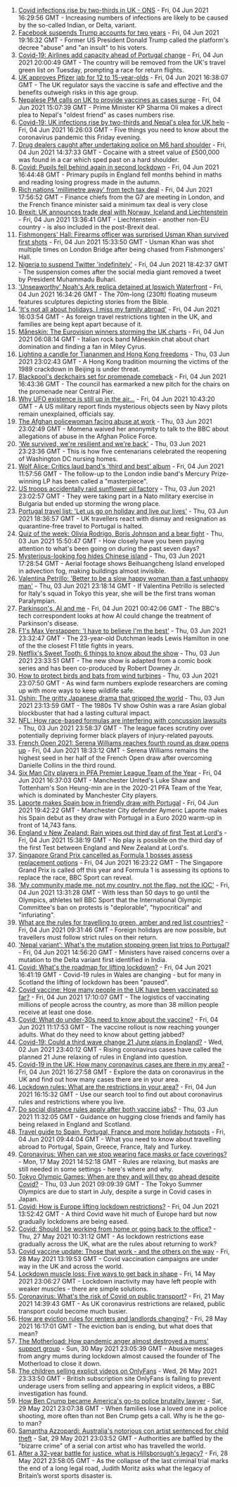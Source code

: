 1. [Covid infections rise by two-thirds in UK - ONS](https://www.bbc.co.uk/news/health-57362508) - Fri, 04 Jun 2021 16:29:56 GMT - Increasing numbers of infections are likely to be caused by the so-called Indian, or Delta, variant.
2. [Facebook suspends Trump accounts for two years](https://www.bbc.co.uk/news/world-us-canada-57365628) - Fri, 04 Jun 2021 19:16:32 GMT - Former US President Donald Trump called the platform's decree "abuse" and "an insult" to his voters.
3. [Covid-19: Airlines add capacity ahead of Portugal change](https://www.bbc.co.uk/news/uk-57353048) - Fri, 04 Jun 2021 20:00:49 GMT - The country will be removed from the UK's travel green list on Tuesday, prompting a race for return flights.
4. [UK approves Pfizer jab for 12 to 15-year-olds](https://www.bbc.co.uk/news/health-57358446) - Fri, 04 Jun 2021 16:38:07 GMT - The UK regulator says the vaccine is safe and effective and the benefits outweigh risks in this age group.
5. [Nepalese PM calls on UK to provide vaccines as cases surge](https://www.bbc.co.uk/news/world-asia-57356143) - Fri, 04 Jun 2021 15:07:39 GMT - Prime Minister KP Sharma Oli makes a direct plea to Nepal's "oldest friend" as cases numbers rise.
6. [Covid-19: UK infections rise by two-thirds and Nepal's plea for UK help](https://www.bbc.co.uk/news/uk-57362485) - Fri, 04 Jun 2021 16:26:03 GMT - Five things you need to know about the coronavirus pandemic this Friday evening.
7. [Drug dealers caught after undertaking police on M6 hard shoulder](https://www.bbc.co.uk/news/uk-england-birmingham-57358040) - Fri, 04 Jun 2021 14:37:33 GMT - Cocaine with a street value of £500,000 was found in a car which sped past on a hard shoulder.
8. [Covid: Pupils fell behind again in second lockdown](https://www.bbc.co.uk/news/education-57357663) - Fri, 04 Jun 2021 16:44:48 GMT - Primary pupils in England fell months behind in maths and reading losing progress made in the autumn.
9. [Rich nations 'millimetre away' from tech tax deal](https://www.bbc.co.uk/news/business-57349803) - Fri, 04 Jun 2021 17:56:52 GMT - Finance chiefs from the G7 are meeting in London, and the French finance minister said a minimum tax deal is very close
10. [Brexit: UK announces trade deal with Norway, Iceland and Liechtenstein](https://www.bbc.co.uk/news/uk-politics-57347874) - Fri, 04 Jun 2021 13:36:41 GMT - Liechtenstein - another non-EU country - is also included in the post-Brexit deal.
11. [Fishmongers' Hall: Firearms officer was surprised Usman Khan survived first shots](https://www.bbc.co.uk/news/uk-england-london-57354874) - Fri, 04 Jun 2021 15:33:50 GMT - Usman Khan was shot multiple times on London Bridge after being chased from Fishmongers' Hall.
12. [Nigeria to suspend Twitter 'indefinitely'](https://www.bbc.co.uk/news/world-africa-57363779) - Fri, 04 Jun 2021 18:42:37 GMT - The suspension comes after the social media giant removed a tweet by President Muhammadu Buhari.
13. ['Unseaworthy' Noah's Ark replica detained at Ipswich Waterfront](https://www.bbc.co.uk/news/uk-england-suffolk-57363750) - Fri, 04 Jun 2021 16:34:26 GMT - The 70m-long (230ft) floating museum features sculptures depicting stories from the Bible.
14. ['It's not all about holidays, I miss my family abroad'](https://www.bbc.co.uk/news/newsbeat-57357910) - Fri, 04 Jun 2021 16:03:54 GMT - As foreign travel restrictions tighten in the UK, and families are being kept apart because of it.
15. [Måneskin: The Eurovision winners storming the UK charts](https://www.bbc.co.uk/news/newsbeat-57331991) - Fri, 04 Jun 2021 06:08:14 GMT - Italian rock band Måneskin chat about chart domination and finding a fan in Miley Cyrus.
16. [Lighting a candle for Tiananmen and Hong Kong freedoms](https://www.bbc.co.uk/news/world-asia-china-57314397) - Thu, 03 Jun 2021 23:02:43 GMT - A Hong Kong tradition mourning the victims of the 1989 crackdown in Beijing is under threat.
17. [Blackpool's deckchairs set for promenade comeback](https://www.bbc.co.uk/news/uk-england-lancashire-57351615) - Fri, 04 Jun 2021 16:43:36 GMT - The council has earmarked a new pitch for the chairs on the promenade near Central Pier.
18. [Why UFO existence is still up in the air...](https://www.bbc.co.uk/news/world-us-canada-57355192) - Fri, 04 Jun 2021 10:43:20 GMT - A US military report finds mysterious objects seen by Navy pilots remain unexplained, officials say.
19. [The Afghan policewoman facing abuse at work](https://www.bbc.co.uk/news/world-asia-57343435) - Thu, 03 Jun 2021 23:02:49 GMT - Momena waived her anonymity to talk to the BBC about allegations of abuse in the Afghan Police Force.
20. ['We survived, we're resilient and we're back'](https://www.bbc.co.uk/news/world-us-canada-57337295) - Thu, 03 Jun 2021 23:23:36 GMT - This is how five centenarians celebrated the reopening of Washington DC nursing homes.
21. [Wolf Alice: Critics laud band's 'third and best' album](https://www.bbc.co.uk/news/entertainment-arts-57355045) - Fri, 04 Jun 2021 11:57:56 GMT - The follow-up to the London indie band's Mercury Prize-winning LP has been called a "masterpiece".
22. [US troops accidentally raid sunflower oil factory](https://www.bbc.co.uk/news/world-57351158) - Thu, 03 Jun 2021 23:02:57 GMT - They were taking part in a Nato military exercise in Bulgaria but ended up storming the wrong place.
23. [Portugal travel list: 'Let us go on holiday and live our lives'](https://www.bbc.co.uk/news/uk-57351808) - Thu, 03 Jun 2021 18:36:57 GMT - UK travellers react with dismay and resignation as quarantine-free travel to Portugal is halted.
24. [Quiz of the week: Olivia Rodrigo, Boris Johnson and a bear fight](https://www.bbc.co.uk/news/world-57341232) - Thu, 03 Jun 2021 15:50:47 GMT - How closely have you been paying attention to what's been going on during the past seven days?
25. [Mysterious-looking fog hides Chinese island](https://www.bbc.co.uk/news/world-asia-china-57350945) - Thu, 03 Jun 2021 17:28:54 GMT - Aerial footage shows Beihuangcheng Island enveloped in advection fog, making buildings almost invisible.
26. [Valentina Petrillo: 'Better to be a slow happy woman than a fast unhappy man'](https://www.bbc.co.uk/news/stories-57338207) - Thu, 03 Jun 2021 23:18:14 GMT - If Valentina Petrillo is selected for Italy's squad in Tokyo this year, she will be the first trans woman Paralympian.
27. [Parkinson's, AI and me](https://www.bbc.co.uk/news/technology-57342760) - Fri, 04 Jun 2021 00:42:06 GMT - The BBC's tech correspondent looks at how AI could change the treatment of Parkinson's disease.
28. [F1's Max Verstappen: 'I have to believe I'm the best'](https://www.bbc.co.uk/news/newsbeat-57346850) - Thu, 03 Jun 2021 23:32:47 GMT - The 23-year-old Dutchman leads Lewis Hamilton in one of the the closest F1 title fights in years.
29. [Netflix's Sweet Tooth: 6 things to know about the show](https://www.bbc.co.uk/news/entertainment-arts-56668478) - Thu, 03 Jun 2021 23:33:51 GMT - The new show is adapted from a comic book series and has been co-produced by Robert Downey Jr.
30. [How to protect birds and bats from wind turbines](https://www.bbc.co.uk/news/business-57176807) - Thu, 03 Jun 2021 23:07:50 GMT - As wind farm numbers explode researchers are coming up with more ways to keep wildlife safe.
31. [Oshin: The gritty Japanese drama that gripped the world](https://www.bbc.co.uk/news/world-asia-57005333) - Thu, 03 Jun 2021 23:13:59 GMT - The 1980s TV show Oshin was a rare Asian global blockbuster that had a lasting cultural impact.
32. [NFL: How race-based formulas are interfering with concussion lawsuits](https://www.bbc.co.uk/news/world-us-canada-57337296) - Thu, 03 Jun 2021 23:58:37 GMT - The league faces scrutiny over potentially depriving former black players of injury-related payouts.
33. [French Open 2021: Serena Williams reaches fourth round as draw opens up](https://www.bbc.co.uk/sport/tennis/57357513) - Fri, 04 Jun 2021 18:33:12 GMT - Serena Williams remains the highest seed in her half of the French Open draw after overcoming Danielle Collins in the third round.
34. [Six Man City players in PFA Premier League Team of the Year](https://www.bbc.co.uk/sport/football/57356719) - Fri, 04 Jun 2021 16:37:03 GMT - Manchester United's Luke Shaw and Tottenham's Son Heung-min are in the 2020-21 PFA Team of the Year, which is dominated by Manchester City players.
35. [Laporte makes Spain bow in friendly draw with Portugal](https://www.bbc.co.uk/sport/football/57362348) - Fri, 04 Jun 2021 19:42:22 GMT - Manchester City defender Aymeric Laporte makes his Spain debut as they draw with Portugal in a Euro 2020 warm-up in front of 14,743 fans.
36. [England v New Zealand: Rain wipes out third day of first Test at Lord's](https://www.bbc.co.uk/sport/cricket/57357901) - Fri, 04 Jun 2021 15:38:19 GMT - No play is possible on the third day of the first Test between England and New Zealand at Lord's.
37. [Singapore Grand Prix cancelled as Formula 1 bosses assess replacement options](https://www.bbc.co.uk/sport/formula1/57360662) - Fri, 04 Jun 2021 16:23:22 GMT - The Singapore Grand Prix is called off this year and Formula 1 is assessing its options to replace the race, BBC Sport can reveal.
38. ['My community made me, not my country, not the flag, not the IOC'](https://www.bbc.co.uk/sport/olympics/57356230) - Fri, 04 Jun 2021 13:31:28 GMT - With less than 50 days to go until the Olympics, athletes tell BBC Sport that the International Olympic Committee's ban on protests is "deplorable", "hypocritical" and "infuriating".
39. [What are the rules for travelling to green, amber and red list countries?](https://www.bbc.co.uk/news/explainers-52544307) - Fri, 04 Jun 2021 09:31:46 GMT - Foreign holidays are now possible, but travellers must follow strict rules on their return.
40. ['Nepal variant': What's the mutation stopping green list trips to Portugal?](https://www.bbc.co.uk/news/health-57356109) - Fri, 04 Jun 2021 14:56:20 GMT - Ministers have raised concerns over a mutation to the Delta variant first identified in India.
41. [Covid: What's the roadmap for lifting lockdown?](https://www.bbc.co.uk/news/explainers-52530518) - Fri, 04 Jun 2021 16:41:19 GMT - Covid-19 rules in Wales are changing - but for many in Scotland the lifting of lockdown has been "paused".
42. [Covid vaccine: How many people in the UK have been vaccinated so far?](https://www.bbc.co.uk/news/health-55274833) - Fri, 04 Jun 2021 17:10:07 GMT - The logistics of vaccinating millions of people across the country, as more than 38 million people receive at least one dose.
43. [Covid: What do under-30s need to know about the vaccine?](https://www.bbc.co.uk/news/health-57273875) - Fri, 04 Jun 2021 11:17:53 GMT - The vaccine rollout is now reaching younger adults. What do they need to know about getting jabbed?
44. [Covid-19: Could a third wave change 21 June plans in England?](https://www.bbc.co.uk/news/health-57328469) - Wed, 02 Jun 2021 23:40:12 GMT - Rising coronavirus cases have called the planned 21 June relaxing of rules in England into question.
45. [Covid-19 in the UK: How many coronavirus cases are there in my area?](https://www.bbc.co.uk/news/uk-51768274) - Fri, 04 Jun 2021 16:27:58 GMT - Explore the data on coronavirus in the UK and find out how many cases there are in your area.
46. [Lockdown rules: What are the restrictions in your area?](https://www.bbc.co.uk/news/uk-54373904) - Fri, 04 Jun 2021 16:15:32 GMT - Use our search tool to find out about coronavirus rules and restrictions where you live.
47. [Do social distance rules apply after both vaccine jabs?](https://www.bbc.co.uk/news/uk-51506729) - Thu, 03 Jun 2021 11:32:05 GMT - Guidance on hugging close friends and family has being relaxed in England and Scotland.
48. [Travel guide to Spain, Portugal, France and more holiday hotspots](https://www.bbc.co.uk/news/explainers-56997931) - Fri, 04 Jun 2021 09:44:04 GMT - What you need to know about travelling abroad to Portugal, Spain, Greece, France, Italy and Turkey.
49. [Coronavirus: When can we stop wearing face masks or face coverings?](https://www.bbc.co.uk/news/health-51205344) - Mon, 17 May 2021 14:52:18 GMT - Rules are relaxing, but masks are still needed in some settings - here's where and why.
50. [Tokyo Olympic Games: When are they and will they go ahead despite Covid?](https://www.bbc.co.uk/news/world-asia-57240044) - Thu, 03 Jun 2021 09:09:39 GMT - The Tokyo Summer Olympics are due to start in July, despite a surge in Covid cases in Japan.
51. [Covid: How is Europe lifting lockdown restrictions?](https://www.bbc.co.uk/news/explainers-53640249) - Fri, 04 Jun 2021 13:52:42 GMT - A third Covid wave hit much of Europe hard but now gradually lockdowns are being eased.
52. [Covid: Should I be working from home or going back to the office?](https://www.bbc.co.uk/news/business-52567567) - Thu, 27 May 2021 10:31:12 GMT - As lockdown restrictions ease gradually across the UK, what are the rules about returning to work?
53. [Covid vaccine update: Those that work - and the others on the way](https://www.bbc.co.uk/news/health-51665497) - Fri, 28 May 2021 13:19:53 GMT - Covid vaccination campaigns are under way in the UK and across the world.
54. [Lockdown muscle loss: Five ways to get back in shape](https://www.bbc.co.uk/news/uk-56887390) - Fri, 14 May 2021 23:06:27 GMT - Lockdown inactivity may have left people with weaker muscles - there are simple solutions.
55. [Coronavirus: What's the risk of Covid on public transport?](https://www.bbc.co.uk/news/health-51736185) - Fri, 21 May 2021 14:39:43 GMT - As UK coronavirus restrictions are relaxed, public transport could become much busier.
56. [How are eviction rules for renters and landlords changing?](https://www.bbc.co.uk/news/explainers-53860154) - Fri, 28 May 2021 16:17:01 GMT - The eviction ban is ending, but what does that mean?
57. [The Motherload: How pandemic anger almost destroyed a mums' support group](https://www.bbc.co.uk/news/stories-57285368) - Sun, 30 May 2021 23:05:39 GMT - Abusive messages from angry mums during lockdown almost caused the founder of The Motherload to close it down.
58. [The children selling explicit videos on OnlyFans](https://www.bbc.co.uk/news/uk-57255983) - Wed, 26 May 2021 23:33:50 GMT - British subscription site OnlyFans is failing to prevent underage users from selling and appearing in explicit videos, a BBC investigation has found.
59. [How Ben Crump became America's go-to police brutality lawyer](https://www.bbc.co.uk/news/world-us-canada-57038162) - Sat, 29 May 2021 23:07:38 GMT - When families lose a loved one in a police shooting, more often than not Ben Crump gets a call. Why is he the go-to man?
60. [Samantha Azzopardi: Australia's notorious con artist sentenced for child theft](https://www.bbc.co.uk/news/world-australia-57284621) - Sat, 29 May 2021 23:03:52 GMT - Authorities are baffled by the "bizarre crime" of a serial con artist who has travelled the world.
61. [After a 32-year battle for justice, what is Hillsborough's legacy?](https://www.bbc.co.uk/news/uk-57281398) - Fri, 28 May 2021 23:58:05 GMT - As the collapse of the last criminal trial marks the end of a long legal road, Judith Moritz asks what the legacy of Britain’s worst sports disaster is.
